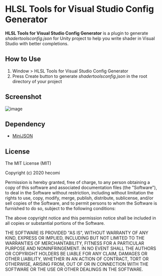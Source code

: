 HLSL Tools for Visual Studio Config Generator
=============================================
**HLSL Tools for Visual Studio Config Generator** is a plugin to generate *shadertoolsconfig.json* for Unity project to help you write shader in Visual Studio with better completions.


How to Use
----------
1. Window > HLSL Tools for Visual Studio Config Generator
2. Press Create button to generate *shadertoolsconfig.json* in the root directory of your project


Screenshot
----------
![image](https://user-images.githubusercontent.com/493433/102501502-dc5e5400-40c0-11eb-81a5-568d838e863d.png)


Dependency
----------
- [MiniJSON](https://gist.github.com/darktable/1411710)


License
-------
The MIT License (MIT)

Copyright (c) 2020 hecomi

Permission is hereby granted, free of charge, to any person obtaining a copy of
this software and associated documentation files (the "Software"), to deal in
the Software without restriction, including without limitation the rights to
use, copy, modify, merge, publish, distribute, sublicense, and/or sell copies of
the Software, and to permit persons to whom the Software is furnished to do so,
subject to the following conditions:

The above copyright notice and this permission notice shall be included in all
copies or substantial portions of the Software.

THE SOFTWARE IS PROVIDED "AS IS", WITHOUT WARRANTY OF ANY KIND, EXPRESS OR
IMPLIED, INCLUDING BUT NOT LIMITED TO THE WARRANTIES OF MERCHANTABILITY, FITNESS
FOR A PARTICULAR PURPOSE AND NONINFRINGEMENT. IN NO EVENT SHALL THE AUTHORS OR
COPYRIGHT HOLDERS BE LIABLE FOR ANY CLAIM, DAMAGES OR OTHER LIABILITY, WHETHER
IN AN ACTION OF CONTRACT, TORT OR OTHERWISE, ARISING FROM, OUT OF OR IN
CONNECTION WITH THE SOFTWARE OR THE USE OR OTHER DEALINGS IN THE SOFTWARE.

